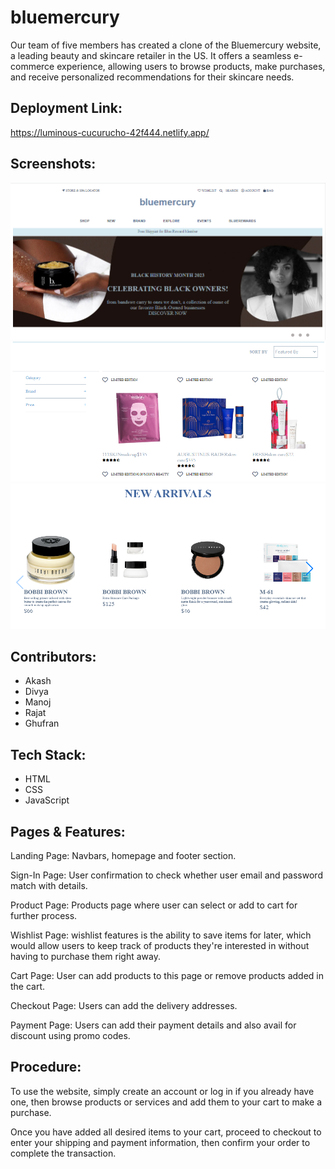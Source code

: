 
# bluemercury


Our team of five members has created a clone of the Bluemercury website, a leading beauty and skincare retailer in the US. It offers a seamless e-commerce experience, allowing users to browse products, make purchases, and receive personalized recommendations for their skincare needs.











## Deployment Link:

https://luminous-cucurucho-42f444.netlify.app/

## Screenshots:

![](111.PNG)
![](333.PNG)
![](2222.PNG)





## Contributors:

- Akash
- Divya
- Manoj
- Rajat
- Ghufran

## Tech Stack:

- HTML
- CSS
- JavaScript

## Pages & Features:

Landing Page: Navbars, homepage and footer section.

Sign-In Page: User confirmation to check whether user email and password match with details.

Product Page: Products page where user can select or add to cart for further process.

 Wishlist Page: wishlist features is the ability to save items for later, which would allow users to keep track of products they're interested in without having to purchase them right away.

Cart Page: User can add products to this page or remove products added in the cart.

Checkout Page: Users can add the delivery addresses.

Payment Page: Users can add their payment details and also avail for discount using promo codes.




## Procedure:

To use the website, simply create an account or log in if you already have one, then browse products or services and add them to your cart to make a purchase.

Once you have added all desired items to your cart, proceed to checkout to enter your shipping and payment information, then confirm your order to complete the transaction.
